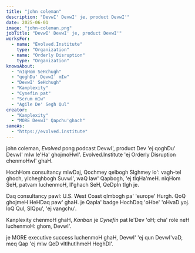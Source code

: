 ```yaml
---
title: "john coleman"
description: "DevwI' DevwI' je, product DevwI'"
date: 2025-06-01
image: "john-coleman.png"
jobTitle: "DevwI' DevwI' je, product DevwI'"
worksFor:
  - name: "Evolved.Institute"
    type: "Organization"
  - name: "Orderly Disruption"
    type: "Organization"
knowsAbout:
  - "nIqHom SeHchugh"
  - "qoghDu' DevwI' mIw"
  - "DevwI' SeHchugh"
  - "Kanplexity"
  - "Cynefin pat"
  - "Scrum mIw"
  - "Agile De' Segh Qul"
creator:
  - "Kanplexity"
  - "MORE DevwI' Qapchu'ghach"
sameAs:
  - "https://evolved.institute"
---
```


john coleman, _Evolved_ pong podcast DevwI', product Dev 'ej qoghDu' DevwI' mIw le'Ha' ghojmoHwI'. Evolved.Institute 'ej Orderly Disruption chenmoHwI' ghaH.

HochHom consultancy mIwDaj, Qochmey qelbogh SIghmey lo': vagh-tel ghoch, yIcheghbogh SuvwI', waQ law' Qapbogh, 'ej tIqHa'meH. nIqHom SeH, patvam luchenmoH, lI'ghach SeH, QeDpIn tIgh je.

Daq consultancy pawl: U.S. West Coast qImbogh pa' 'europe' Hurgh. QoQ ghojmeH HeHDaq paw' ghaH. je Qapla' badge HochDaq 'oHbe' 'oHvaD yoj. loQ Qul, SIQpu', 'ej vangchu'.

Kanplexity chenmoH ghaH, _Kanban_ je _Cynefin_ pat le'Dev 'oH; cha' role neH luchenmoH: ghom, DevwI'.

je MORE executive success luchenmoH ghaH, DevwI' 'ej qun DevwI'vaD, meq Qap 'ej mIw QeD vItlhutlhmeH HeghDI'.
